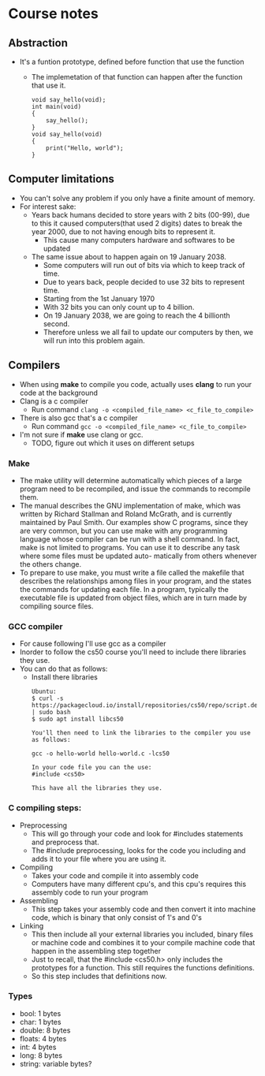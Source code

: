# Course notes

## Abstraction
- It's a funtion prototype, defined before function that use the function
    - The implemetation of that function can happen after the function that use it.

        ```
        void say_hello(void);
        int main(void)
        {
            say_hello();
        }
        void say_hello(void)
        {
            print("Hello, world");
        }
        ```

## Computer limitations
- You can't solve any problem if you only have a finite amount of memory.
- For interest sake:
    - Years back humans decided to store years with 2 bits (00-99), due to this it caused computers(that used 2 digits) dates to break the year 2000, due to not having enough bits to represent it.
        - This cause many computers hardware and softwares to be updated
    - The same issue about to happen again on 19 January 2038.
        - Some computers will run out of bits via which to keep track of time.
        - Due to years back, people decided to use 32 bits to represent time. 
        - Starting from the 1st January 1970
        - With 32 bits you can only count up to 4 billion.
        - On 19 January 2038, we are going to reach the 4 billionth second.
        - Therefore unless we all fail to update our computers by then, we will run into this problem again.

## Compilers
- When using <b>make</b> to compile you code, actually uses <b>clang</b> to run your code at the background
- Clang is a c compiler
    - Run command ```clang -o <compiled_file_name> <c_file_to_compile>```
- There is also gcc that's a c compiler
    - Run command ```gcc -o <compiled_file_name> <c_file_to_compile>```
- I'm not sure if <b>make</b> use clang or gcc.
    - TODO, figure out which it uses on different setups

### Make
- The  make  utility  will determine automatically which pieces of a large program need to be recompiled, and issue the commands to recompile them.
- The manual describes the GNU implementation of make, which was written by Richard Stallman and Roland McGrath, and  is  currently  maintained  by
Paul  Smith.   Our examples show C programs, since they are very common, but you can use make with any programming language whose compiler can be
run with a shell command.  In fact, make is not limited to programs.  You can use it to describe any task where some files must be updated  auto-
matically from others whenever the others change.
- To  prepare  to  use make, you must write a file called the makefile that describes the relationships among files in your program, and the states
the commands for updating each file.  In a program, typically the executable file is updated from object files, which are in turn made by compiling source files.

### GCC compiler
- For cause following I'll use gcc as a compiler
- Inorder to follow the cs50 course you'll need to include there libraries they use.
- You can do that as follows:
    - Install there libraries
        ```
        Ubuntu:
        $ curl -s https://packagecloud.io/install/repositories/cs50/repo/script.deb.sh | sudo bash
        $ sudo apt install libcs50

        You'll then need to link the libraries to the compiler you use as follows:

        gcc -o hello-world hello-world.c -lcs50

        In your code file you can the use:
        #include <cs50>

        This have all the libraries they use.
        ```

### C compiling steps:
- Preprocessing
    - This will go through your code and look for #includes statements and preprocess that.
    - The #include preprocessing, looks for the code you including and adds it to your file where you are using it.
- Compiling
    - Takes your code and compile it into assembly code
    - Computers have many different cpu's, and this cpu's requires this assembly code to run your program
- Assembling
    - This step takes your assembly code and then convert it into machine code, which is binary that only consist of 1's and 0's
- Linking
    - This then include all your external libraries you included, binary files or machine code and combines it to your compile machine code that happen in the assembling step together
    - Just to recall, that the #include <cs50.h> only includes the prototypes for a function. This still requires the functions definitions. 
    - So this step includes that definitions now.

### Types
- bool: 1 bytes
- char: 1 bytes
- double: 8 bytes
- floats: 4 bytes
- int: 4 bytes
- long: 8 bytes
- string: variable bytes?